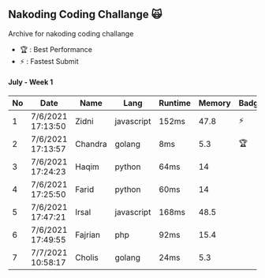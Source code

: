 ## Nakoding Coding Challange 🙀
Archive for nakoding coding challange  

- 🏆 : Best Performance
- ⚡ : Fastest Submit

#### July - Week 1

| No | Date              | Name      | Lang        | Runtime | Memory | Badge |
| -- | ----------------- | --------- | ----------- | ------- | ------ | ----- |
| 1  | 7/6/2021 17:13:50 | Zidni     | javascript  | 152ms   | 47.8   | ⚡   |
| 2  | 7/6/2021 17:13:57 | Chandra   | golang      | 8ms     | 5.3    | 🏆   |
| 3  | 7/6/2021 17:24:23 | Haqim     | python      | 64ms    | 14     |       |
| 4  | 7/6/2021 17:25:50 | Farid     | python      | 60ms    | 14     |       |
| 5  | 7/6/2021 17:47:21 | Irsal     | javascript  | 168ms   | 48.5   |       |
| 6  | 7/6/2021 17:49:55 | Fajrian   | php         | 92ms    | 15.4   |       |
| 7  | 7/7/2021 10:58:17 | Cholis    | golang      | 24ms    | 5.3    |       |


<!--
**mcholismalik/mcholismalik** is a ✨ _special_ ✨ repository because its `README.md` (this file) appears on your GitHub profile.

Here are some ideas to get you started:

- 🔭 I’m currently working on ...
- 🌱 I’m currently learning ...
- 👯 I’m looking to collaborate on ...
- 🤔 I’m looking for help with ...
- 💬 Ask me about ...
- 📫 How to reach me: ...
- 😄 Pronouns: ...
- ⚡ Fun fact: ...
-->
